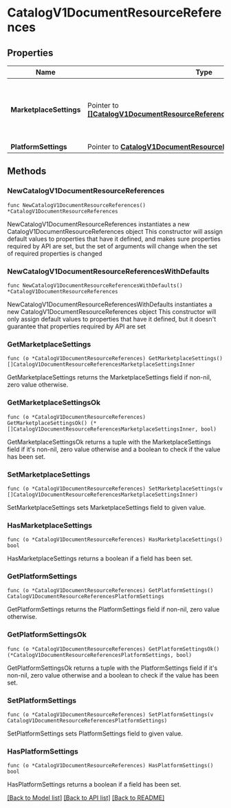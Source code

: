 # CatalogV1DocumentResourceReferences

## Properties

Name | Type | Description | Notes
------------ | ------------- | ------------- | -------------
**MarketplaceSettings** | Pointer to [**[]CatalogV1DocumentResourceReferencesMarketplaceSettingsInner**](CatalogV1DocumentResourceReferencesMarketplaceSettingsInner.md) | The marketplaces this DocumentResource is being used in as part of the marketplace settings. | [optional] 
**PlatformSettings** | Pointer to [**CatalogV1DocumentResourceReferencesPlatformSettings**](CatalogV1DocumentResourceReferencesPlatformSettings.md) |  | [optional] 

## Methods

### NewCatalogV1DocumentResourceReferences

`func NewCatalogV1DocumentResourceReferences() *CatalogV1DocumentResourceReferences`

NewCatalogV1DocumentResourceReferences instantiates a new CatalogV1DocumentResourceReferences object
This constructor will assign default values to properties that have it defined,
and makes sure properties required by API are set, but the set of arguments
will change when the set of required properties is changed

### NewCatalogV1DocumentResourceReferencesWithDefaults

`func NewCatalogV1DocumentResourceReferencesWithDefaults() *CatalogV1DocumentResourceReferences`

NewCatalogV1DocumentResourceReferencesWithDefaults instantiates a new CatalogV1DocumentResourceReferences object
This constructor will only assign default values to properties that have it defined,
but it doesn't guarantee that properties required by API are set

### GetMarketplaceSettings

`func (o *CatalogV1DocumentResourceReferences) GetMarketplaceSettings() []CatalogV1DocumentResourceReferencesMarketplaceSettingsInner`

GetMarketplaceSettings returns the MarketplaceSettings field if non-nil, zero value otherwise.

### GetMarketplaceSettingsOk

`func (o *CatalogV1DocumentResourceReferences) GetMarketplaceSettingsOk() (*[]CatalogV1DocumentResourceReferencesMarketplaceSettingsInner, bool)`

GetMarketplaceSettingsOk returns a tuple with the MarketplaceSettings field if it's non-nil, zero value otherwise
and a boolean to check if the value has been set.

### SetMarketplaceSettings

`func (o *CatalogV1DocumentResourceReferences) SetMarketplaceSettings(v []CatalogV1DocumentResourceReferencesMarketplaceSettingsInner)`

SetMarketplaceSettings sets MarketplaceSettings field to given value.

### HasMarketplaceSettings

`func (o *CatalogV1DocumentResourceReferences) HasMarketplaceSettings() bool`

HasMarketplaceSettings returns a boolean if a field has been set.

### GetPlatformSettings

`func (o *CatalogV1DocumentResourceReferences) GetPlatformSettings() CatalogV1DocumentResourceReferencesPlatformSettings`

GetPlatformSettings returns the PlatformSettings field if non-nil, zero value otherwise.

### GetPlatformSettingsOk

`func (o *CatalogV1DocumentResourceReferences) GetPlatformSettingsOk() (*CatalogV1DocumentResourceReferencesPlatformSettings, bool)`

GetPlatformSettingsOk returns a tuple with the PlatformSettings field if it's non-nil, zero value otherwise
and a boolean to check if the value has been set.

### SetPlatformSettings

`func (o *CatalogV1DocumentResourceReferences) SetPlatformSettings(v CatalogV1DocumentResourceReferencesPlatformSettings)`

SetPlatformSettings sets PlatformSettings field to given value.

### HasPlatformSettings

`func (o *CatalogV1DocumentResourceReferences) HasPlatformSettings() bool`

HasPlatformSettings returns a boolean if a field has been set.


[[Back to Model list]](../README.md#documentation-for-models) [[Back to API list]](../README.md#documentation-for-api-endpoints) [[Back to README]](../README.md)



